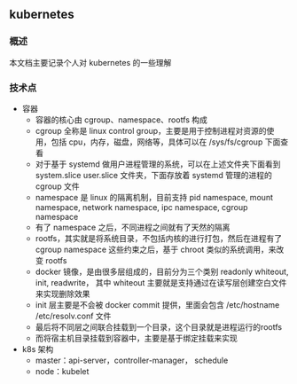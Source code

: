 ## kubernetes

### 概述

本文档主要记录个人对 kubernetes 的一些理解

### 技术点

- 容器
  - 容器的核心由 cgroup、namespace、rootfs 构成
  - cgroup 全称是 linux control group，主要是用于控制进程对资源的使用，包括 cpu，内存，磁盘，网络等，具体可以在 /sys/fs/cgroup 下面查看
  - 对于基于 systemd 做用户进程管理的系统，可以在上述文件夹下面看到 system.slice user.slice 文件夹，下面存放着 systemd 管理的进程的 cgroup 文件
  - namespace 是 linux 的隔离机制，目前支持 pid namespace, mount namespace, network namespace, ipc namespace, cgroup namespace
  - 有了 namespace 之后，不同进程之间就有了天然的隔离
  - rootfs，其实就是将系统目录，不包括内核的进行打包，然后在进程有了 cgroup namespace 这些约束之后，基于 chroot 类似的系统调用，来改变 rootfs
  - docker 镜像，是由很多层组成的，目前分为三个类别 readonly whiteout, init, readwrite， 其中 whiteout 主要就是支持通过在读写层创建空白文件来实现删除效果
  - init 层主要是不会被 docker commit 提供，里面会包含 /etc/hostname /etc/resolv.conf 文件
  - 最后将不同层之间联合挂载到一个目录，这个目录就是进程运行的rootfs
  - 而将宿主机目录挂载到容器中，主要是基于绑定挂载来实现
- k8s 架构
  - master：api-server，controller-manager， schedule
  - node：kubelet
